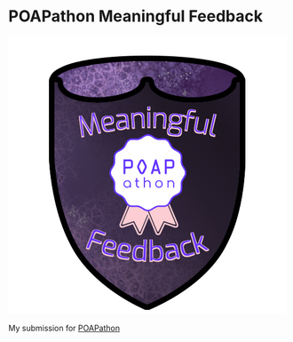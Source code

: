 # POAPathon Meaningful Feedback

![Meaningful Feedback Badge](Meaningful_Feedback_Badge_POAPathon.png)

My submission for [POAPathon](https://gitcoin.co/issue/poapathon/poapathon2021/8/100027134)
